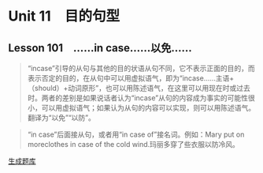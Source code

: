 ﻿ # Unit 11　目的句型
 ## Lesson 101　……in case……以免……
 
> “incase”引导的从句与其他的目的状语从句不同，它不表示正面的目的，而表示否定的目的，在从句中可以用虚拟语气，即为“incase……主语+（should）+动词原形”，也可以用陈述语气，在这里可以用现在时或过去时。两者的差别是如果说话者认为“incase”从句的内容成为事实的可能性很小，可以用虚拟语气；如果认为从句的内容可以实现，则可以用陈述语气。翻译为“以免”“以防”。

> “in case”后面接从句，或者用“in case of”接名词。例如：Mary put on moreclothes in case of the cold wind.玛丽多穿了些衣服以防冷风。


 [生成题库](./sentence/f101.json)